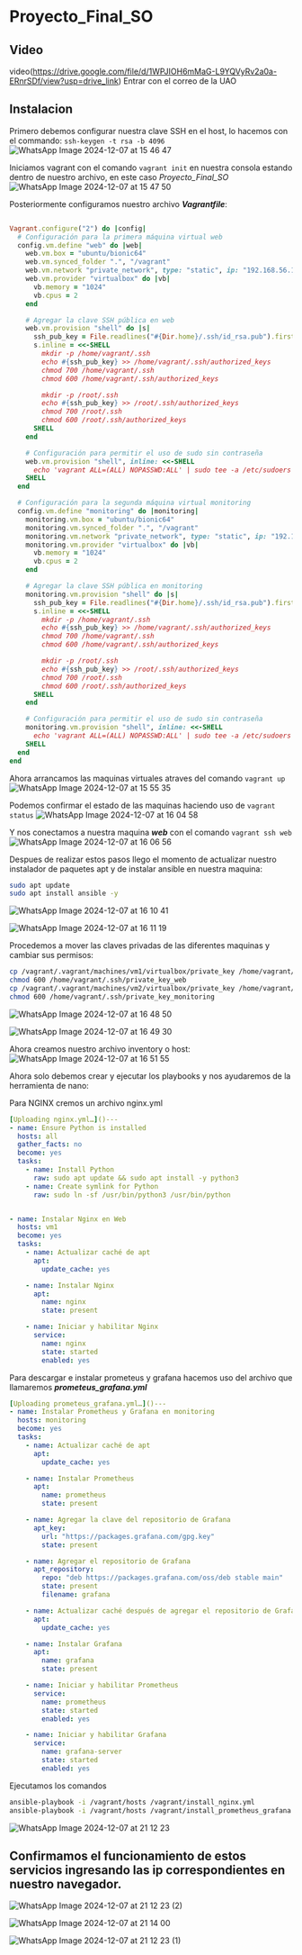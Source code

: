 # Proyecto_Final_SO

## Video
video(https://drive.google.com/file/d/1WPJIOH6mMaG-L9YQVyRv2a0a-ERnrSDf/view?usp=drive_link)
Entrar con el correo de la UAO

## Instalacion
Primero debemos configurar nuestra clave SSH en el host, lo hacemos con el commando: ```ssh-keygen -t rsa -b 4096```
![WhatsApp Image 2024-12-07 at 15 46 47](https://github.com/user-attachments/assets/69ccc798-57b8-4c3e-9adc-37b42ad8c403)


Iniciamos vagrant con el comando ```vagrant init``` en nuestra consola estando dentro de nuestro archivo, en este caso *Proyecto_Final_SO*
![WhatsApp Image 2024-12-07 at 15 47 50](https://github.com/user-attachments/assets/48e4d920-15bb-4ea9-b50f-f7740c216fb3)

Posteriormente configuramos nuestro archivo ***Vagrantfile***:
```ruby

Vagrant.configure("2") do |config|
  # Configuración para la primera máquina virtual web
  config.vm.define "web" do |web|
    web.vm.box = "ubuntu/bionic64"
    web.vm.synced_folder ".", "/vagrant"
    web.vm.network "private_network", type: "static", ip: "192.168.56.101"
    web.vm.provider "virtualbox" do |vb|
      vb.memory = "1024"
      vb.cpus = 2
    end

    # Agregar la clave SSH pública en web
    web.vm.provision "shell" do |s|
      ssh_pub_key = File.readlines("#{Dir.home}/.ssh/id_rsa.pub").first.strip
      s.inline = <<-SHELL
        mkdir -p /home/vagrant/.ssh
        echo #{ssh_pub_key} >> /home/vagrant/.ssh/authorized_keys
        chmod 700 /home/vagrant/.ssh
        chmod 600 /home/vagrant/.ssh/authorized_keys

        mkdir -p /root/.ssh
        echo #{ssh_pub_key} >> /root/.ssh/authorized_keys
        chmod 700 /root/.ssh
        chmod 600 /root/.ssh/authorized_keys
      SHELL
    end

    # Configuración para permitir el uso de sudo sin contraseña
    web.vm.provision "shell", inline: <<-SHELL
      echo 'vagrant ALL=(ALL) NOPASSWD:ALL' | sudo tee -a /etc/sudoers
    SHELL
  end

  # Configuración para la segunda máquina virtual monitoring
  config.vm.define "monitoring" do |monitoring|
    monitoring.vm.box = "ubuntu/bionic64"
    monitoring.vm.synced_folder ".", "/vagrant"
    monitoring.vm.network "private_network", type: "static", ip: "192.168.56.102"
    monitoring.vm.provider "virtualbox" do |vb|
      vb.memory = "1024"
      vb.cpus = 2
    end

    # Agregar la clave SSH pública en monitoring
    monitoring.vm.provision "shell" do |s|
      ssh_pub_key = File.readlines("#{Dir.home}/.ssh/id_rsa.pub").first.strip
      s.inline = <<-SHELL
        mkdir -p /home/vagrant/.ssh
        echo #{ssh_pub_key} >> /home/vagrant/.ssh/authorized_keys
        chmod 700 /home/vagrant/.ssh
        chmod 600 /home/vagrant/.ssh/authorized_keys

        mkdir -p /root/.ssh
        echo #{ssh_pub_key} >> /root/.ssh/authorized_keys
        chmod 700 /root/.ssh
        chmod 600 /root/.ssh/authorized_keys
      SHELL
    end

    # Configuración para permitir el uso de sudo sin contraseña
    monitoring.vm.provision "shell", inline: <<-SHELL
      echo 'vagrant ALL=(ALL) NOPASSWD:ALL' | sudo tee -a /etc/sudoers
    SHELL
  end
end
```

Ahora arrancamos las maquinas virtuales atraves del comando ```vagrant up```
![WhatsApp Image 2024-12-07 at 15 55 35](https://github.com/user-attachments/assets/e3863f11-6e03-41bd-921d-8150c423f3f2)

Podemos confirmar el estado de las maquinas haciendo uso de ```vagrant status```
![WhatsApp Image 2024-12-07 at 16 04 58](https://github.com/user-attachments/assets/a767e385-4eb3-471d-8c3f-378e56d17740)

Y nos conectamos a nuestra maquina ***web*** con el comando ```vagrant ssh web```
![WhatsApp Image 2024-12-07 at 16 06 56](https://github.com/user-attachments/assets/e350d3fb-1ad7-430c-b01c-097586fc3bcb)

Despues de realizar estos pasos llego el momento de actualizar nuestro instalador de paquetes apt y de instalar ansible en nuestra maquina:
```bash
sudo apt update
sudo apt install ansible -y
```
![WhatsApp Image 2024-12-07 at 16 10 41](https://github.com/user-attachments/assets/4528e63b-5f60-44f4-91b1-ff03e2c0fb37)

![WhatsApp Image 2024-12-07 at 16 11 19](https://github.com/user-attachments/assets/b24b36e7-95ae-4a79-b691-3ce867d6f654)

Procedemos a mover las claves privadas de las diferentes maquinas y cambiar sus permisos:
```bash
cp /vagrant/.vagrant/machines/vm1/virtualbox/private_key /home/vagrant/.ssh/private_key_web
chmod 600 /home/vagrant/.ssh/private_key_web
cp /vagrant/.vagrant/machines/vm2/virtualbox/private_key /home/vagrant/.ssh/private_key_monitoring
chmod 600 /home/vagrant/.ssh/private_key_monitoring
```
![WhatsApp Image 2024-12-07 at 16 48 50](https://github.com/user-attachments/assets/a46b2a2e-c38b-4b59-a837-2584b684cb13)

![WhatsApp Image 2024-12-07 at 16 49 30](https://github.com/user-attachments/assets/7ab15d4b-455d-4d6c-8c4e-37aa40c1db5a)

Ahora creamos nuestro archivo inventory o host:
![WhatsApp Image 2024-12-07 at 16 51 55](https://github.com/user-attachments/assets/e3762e10-0ef1-479c-be47-4fc74e284155)

Ahora solo debemos crear y ejecutar los playbooks y nos ayudaremos de la herramienta de nano:               

Para NGINX cremos un archivo nginx.yml
```yml
[Uploading nginx.yml…]()---
- name: Ensure Python is installed
  hosts: all
  gather_facts: no 
  become: yes
  tasks:
    - name: Install Python
      raw: sudo apt update && sudo apt install -y python3
    - name: Create symlink for Python
      raw: sudo ln -sf /usr/bin/python3 /usr/bin/python


- name: Instalar Nginx en Web
  hosts: vm1
  become: yes
  tasks:
    - name: Actualizar caché de apt
      apt:
        update_cache: yes

    - name: Instalar Nginx
      apt:
        name: nginx
        state: present

    - name: Iniciar y habilitar Nginx
      service:
        name: nginx
        state: started
        enabled: yes
```
Para descargar e instalar prometeus y grafana hacemos uso del archivo que llamaremos ***prometeus_grafana.yml***

```yml
[Uploading prometeus_grafana.yml…]()---
- name: Instalar Prometheus y Grafana en monitoring
  hosts: monitoring
  become: yes
  tasks:
    - name: Actualizar caché de apt
      apt:
        update_cache: yes

    - name: Instalar Prometheus
      apt:
        name: prometheus
        state: present

    - name: Agregar la clave del repositorio de Grafana
      apt_key:
        url: "https://packages.grafana.com/gpg.key"
        state: present

    - name: Agregar el repositorio de Grafana
      apt_repository:
        repo: "deb https://packages.grafana.com/oss/deb stable main"
        state: present
        filename: grafana

    - name: Actualizar caché después de agregar el repositorio de Grafana
      apt:
        update_cache: yes

    - name: Instalar Grafana
      apt:
        name: grafana
        state: present

    - name: Iniciar y habilitar Prometheus
      service:
        name: prometheus
        state: started
        enabled: yes

    - name: Iniciar y habilitar Grafana
      service:
        name: grafana-server
        state: started
        enabled: yes

```
Ejecutamos los comandos
```bash
ansible-playbook -i /vagrant/hosts /vagrant/install_nginx.yml
ansible-playbook -i /vagrant/hosts /vagrant/install_prometheus_grafana.yml
```
![WhatsApp Image 2024-12-07 at 21 12 23](https://github.com/user-attachments/assets/24e5940a-6f22-4d90-9b9b-5645e1af870f)

## Confirmamos el funcionamiento de estos servicios ingresando las ip correspondientes en nuestro navegador.

![WhatsApp Image 2024-12-07 at 21 12 23 (2)](https://github.com/user-attachments/assets/6bfecf45-f7ab-4848-ba6f-d85c8220b44f)

![WhatsApp Image 2024-12-07 at 21 14 00](https://github.com/user-attachments/assets/c32d5219-8096-4a76-a4e1-a062753911ea)

![WhatsApp Image 2024-12-07 at 21 12 23 (1)](https://github.com/user-attachments/assets/b3ba189f-2403-4dea-b858-b82d113673e5)



